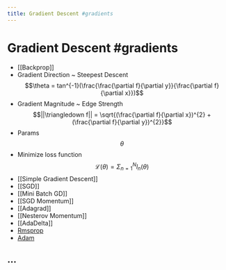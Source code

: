 ```yaml
---
title: Gradient Descent #gradients
---
```


# Gradient Descent #gradients
- [[Backprop]]
- Gradient Direction ~ Steepest Descent $$\theta = tan^{-1}(\frac{\frac{\partial f}{\partial y}}{\frac{\partial f}{\partial x}})$$
- Gradient Magnitude ~ Edge Strength $$||\triangledown f|| = \sqrt{(\frac{\partial f}{\partial x})^{2} + (\frac{\partial f}{\partial y})^{2}}$$
- Params $$\theta$$
- Minimize loss function $$\mathscr{L}(\theta) = \Sigma^N_{n=1}l_n(\theta)$$
- [[Simple Gradient Descent]]
- [[SGD]]
- [[Mini Batch GD]]
- [[SGD Momentum]]
- [[Adagrad]]
- [[Nesterov Momentum]]
- [[AdaDelta]]
- [Rmsprop](Rmsprop.md)
- [Adam](Adam.md)
## …





























